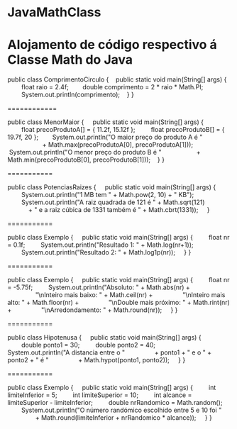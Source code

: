 JavaMathClass
=============

Alojamento de código respectivo á Classe Math do Java
=============

public class ComprimentoCirculo {
   public static void main(String[] args) {
        float raio = 2.4f;
       double comprimento = 2 * raio * Math.PI;
        System.out.println(comprimento);
   }
}

============

public class MenorMaior {
    public static void main(String[] args) {
        float precoProdutoA[] = { 11.2f, 15.12f };
        float precoProdutoB[] = { 19.7f, 20 };
       System.out.println("O maior preço do produto A é "
                    + Math.max(precoProdutoA[0], precoProdutoA[1]));
       System.out.println("O menor preço do produto B é "
                   + Math.min(precoProdutoB[0], precoProdutoB[1]));
   }
}

===========

public class PotenciasRaizes {
    public static void main(String[] args) {
        System.out.println("1 MB tem " + Math.pow(2, 10) + " KB");
        System.out.println("A raiz quadrada de 121 é " + 	Math.sqrt(121)
            + " e a raiz cúbica de 1331 também é " + 	Math.cbrt(1331));
    }

===========

public class Exemplo {
    public static void main(String[] args) {
        float nr = 0.1f;
        System.out.println("Resultado 1: " + Math.log(nr+1));
        System.out.println("Resultado 2: " + Math.log1p(nr));
    }
}

===========

public class Exemplo {
    public static void main(String[] args) {
        float nr = -5.75f;
        System.out.println("Absoluto: " + Math.abs(nr) +
                "\nInteiro mais baixo: " + Math.ceil(nr) +
                "\nInteiro mais alto: " + Math.floor(nr) +
                "\nDouble mais próximo: " + Math.rint(nr) +
                "\nArredondamento: " + Math.round(nr));
    }
}

===========

public class Hipotenusa {
    public static void main(String[] args) {
        double ponto1 = 30;
        double ponto2 = 40;
        System.out.println("A distancia entre o "
                + ponto1 + " e o " + ponto2 + " é "
                + Math.hypot(ponto1, ponto2));
    }
}

===========

public class Exemplo {
    public static void main(String[] args) {
        int limiteInferior = 5;
        int limiteSuperior = 10;
        int alcance = limiteSuperior - limiteInferior;
        double nrRandomico = Math.random();
        System.out.println("O número randómico escolhido entre 5 e  10 foi "
                + Math.round(limiteInferior + nrRandomico * alcance));
    }
}


